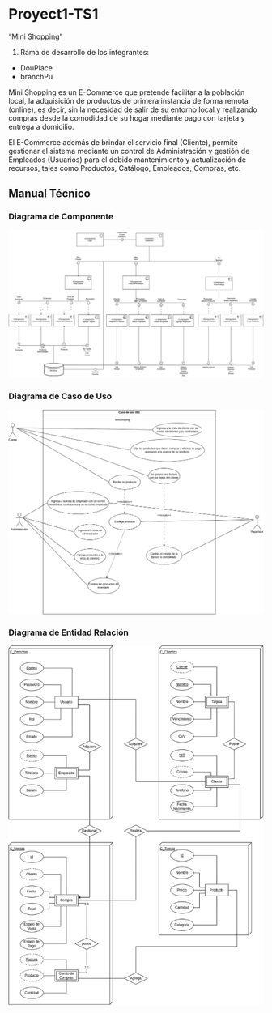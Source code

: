 # Proyect1-TS1
“Mini Shopping”

1. Rama de desarrollo de los integrantes:
- DouPlace
- branchPu

Mini Shopping es un E-Commerce que pretende facilitar a la población local, la adquisición de productos de primera instancia de forma remota (online), es decir, sin la necesidad de salir de su entorno local y realizando compras desde la comodidad de su hogar mediante pago con tarjeta y entrega a domicilio.

El E-Commerce además de brindar el servicio final (Cliente), permite gestionar el sistema mediante un control de Administración y gestión de Empleados (Usuarios) para el debido mantenimiento y actualización de recursos, tales como Productos, Catálogo, Empleados, Compras, etc.

## Manual Técnico

### Diagrama de Componente
![Diagrama de Componente](https://github.com/Dou2020/Proyect1-TS1/blob/DouPlace/image/component.jpg)

### Diagrama de Caso de Uso
![Diagrama de Caso de Uso](https://github.com/Dou2020/Proyect1-TS1/blob/DouPlace/image/casoUso.jpg)

### Diagrama de Entidad Relación
![Diagrama de Entidad Relación](https://github.com/Dou2020/Proyect1-TS1/blob/DouPlace/image/ER.jpg)

